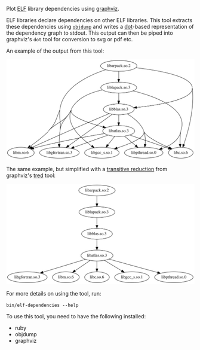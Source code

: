 Plot [ELF](https://en.wikipedia.org/wiki/Executable_and_Linkable_Format) library dependencies using [graphviz](https://www.graphviz.org/).

ELF libraries declare dependencies on other ELF libraries. This tool extracts these dependencies using [`objdump`](https://en.wikipedia.org/wiki/Objdump) and writes a [dot](https://www.graphviz.org/doc/info/lang.html)-based representation of the dependency graph to stdout. This output can then be piped	 into graphviz's `dot` tool for conversion to svg or pdf etc.

An example of the output from this tool:

![example of output](doc/example.svg)

The same example, but simplified with a [transitive reduction](https://en.wikipedia.org/wiki/Transitive_reduction) from graphviz's [tred](https://manpages.debian.org/jessie/graphviz/tred.1.en.html) tool:

![example of output piped through tred](doc/example-tred.svg)

For more details on using the tool, run:

```
bin/elf-dependencies --help
```

To use this tool, you need to have the following installed:

* ruby
* objdump
* graphviz
